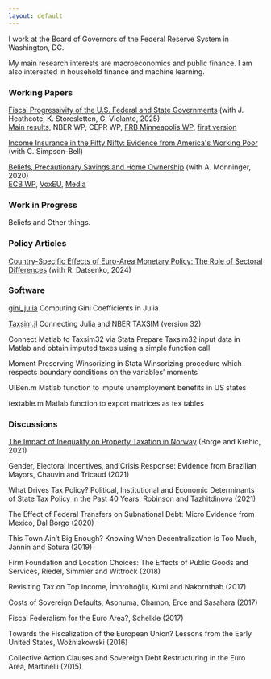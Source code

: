 ```yaml
---
layout: default
---
```


I work at the Board of Governors of the Federal Reserve System in Washington, DC.

My main research interests are macroeconomics and public finance. I am also interested in household finance and machine learning.


### Working Papers

[Fiscal Progressivity of the U.S. Federal and State Governments](/files/FHSV_Dec17_2024.pdf) (with J. Heathcote, K. Storesletten, G. Violante, 2025) <br>
[Main results](https://github.com/jo-fleck/federal_state_progressivity), NBER WP, CEPR WP, [FRB Minneapolis WP](https://www.minneapolisfed.org/research/staff-reports/fiscal-progressivity-of-the-us-federal-and-state-governments), [first version](/files/FHSV_Sept_2021.pdf) 

[Income Insurance in the Fifty Nifty: Evidence from America's Working Poor](/files/us_insurance.pdf) (with C. Simpson-Bell)

[Beliefs, Precautionary Savings and Home Ownership](/files/culture_assets.pdf) (with A. Monninger, 2020) <br>
[ECB WP](https://www.ecb.europa.eu/pub/pdf/scpwps/ecb.wp2457~f88451401b.en.pdf), [VoxEU](https://cepr.org/voxeu/columns/how-portfolios-vary-across-europe-role-beliefs-social-and-communal-insurance), [Media](https://www.finanzen.ch/nachrichten/aktien/studie-deutsche-vertrauen-bei-hauskauf-nicht-auf-hilfe-des-staats-1029530211)


### Work in Progress

Beliefs and Other things.


### Policy Articles

[Country-Specific Effects of Euro-Area Monetary Policy: The Role of Sectoral Differences](https://www.federalreserve.gov/econres/notes/feds-notes/country-specific-effects-of-euro-area-monetary-policy-the-role-of-sectoral-differences-20241112.html) (with R. Datsenko, 2024)


### Software

[gini_julia](https://github.com/Jo-Fleck/gini_julia) Computing Gini Coefficients in Julia

[Taxsim.jl](https://github.com/jo-fleck/Taxsim.jl) Connecting Julia and NBER TAXSIM (version 32)

Connect Matlab to Taxsim32 via Stata
Prepare Taxsim32 input data in Matlab and obtain imputed taxes using a simple function call

Moment Preserving Winsorizing in Stata
Winsorizing procedure which respects boundary conditions on the variables’ moments

UIBen.m
Matlab function to impute unemployment benefits in US states

textable.m
Matlab function to export matrices as tex tables


### Discussions

[The Impact of Inequality on Property Taxation in Norway](/files/Borge_Krehic_discussion_JFleck.pdf) (Borge and Krehic, 2021)

Gender, Electoral Incentives, and Crisis Response: Evidence from Brazilian Mayors, Chauvin and Tricaud (2021)

What Drives Tax Policy? Political, Institutional and Economic Determinants of State Tax Policy in the Past 40 Years, Robinson and Tazhitdinova (2021)

The Effect of Federal Transfers on Subnational Debt: Micro Evidence from Mexico, Dal Borgo (2020)

This Town Ain’t Big Enough? Knowing When Decentralization Is Too Much, Jannin and Sotura (2019)

Firm Foundation and Location Choices: The Effects of Public Goods and Services, Riedel, Simmler and Wittrock (2018)

Revisiting Tax on Top Income, İmhrohoğlu, Kumi and Nakornthab (2017)

Costs of Sovereign Defaults, Asonuma, Chamon, Erce and Sasahara (2017)

Fiscal Federalism for the Euro Area?, Schelkle​ (2017)

Towards the Fiscalization of the European Union? Lessons from the Early United States, Woźniakowski (2016)

Collective Action Clauses and Sovereign Debt Restructuring in the Euro Area, Martinelli (2015)
